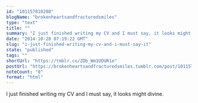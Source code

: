 ```yaml
---
id: "101157810280"
blogName: "brokenheartsandfracturedsmiles"
type: "text"
title: ""
summary: "I just finished writing my CV and I must say, it looks might divine."
date: "2014-10-28 07:19:22 GMT"
slug: "i-just-finished-writing-my-cv-and-i-must-say-it"
state: "published"
tags: ""
shortUrl: "https://tmblr.co/ZDb_Wm1UDUR1e"
postUrl: "https://brokenheartsandfracturedsmiles.tumblr.com/post/101157810280/i-just-finished-writing-my-cv-and-i-must-say-it"
noteCount: "0"
format: "html"
---
```


I just finished writing my CV and I must say, it looks might divine.